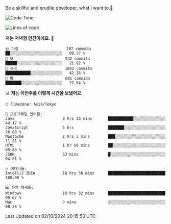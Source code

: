 Be a skillful and erudite developer, what I want to.👶

<!--START_SECTION:waka-->
![Code Time](http://img.shields.io/badge/Code%20Time-1%2C304%20hrs%2044%20mins-blue)

![Lines of code](https://img.shields.io/badge/%EC%A0%80%EB%8A%94%20%EC%97%AC%ED%83%9C%EA%B9%8C%EC%A7%80%20-880.5%20thousand%20%EC%A4%84%EC%9D%98%20%EC%BD%94%EB%93%9C%EB%A5%BC%20%EC%9E%91%EC%84%B1%ED%96%88%EC%96%B4%EC%9A%94.-blue)

**저는 저녁형 인간이에요. 🦉** 

```text
🌞 아침                     207 commits         ██░░░░░░░░░░░░░░░░░░░░░░░   08.37 % 
🌆 낮　                     542 commits         █████░░░░░░░░░░░░░░░░░░░░   21.92 % 
🌃 저녁                     1043 commits        ███████████░░░░░░░░░░░░░░   42.18 % 
🌙 밤　                     681 commits         ███████░░░░░░░░░░░░░░░░░░   27.54 % 
```


📊 **저는 이번주를 이렇게 시간을 보냈어요.** 

```text
🕑︎ Timezone: Asia/Tokyo

💬 프로그래밍 언어들: 
Java                     8 hrs 13 mins       ███████████░░░░░░░░░░░░░░   44.17 % 
JavaScript               5 hrs               ███████░░░░░░░░░░░░░░░░░░   26.88 % 
Mustache                 2 hrs 5 mins        ███░░░░░░░░░░░░░░░░░░░░░░   11.21 % 
HTML                     1 hr 50 mins        ██░░░░░░░░░░░░░░░░░░░░░░░   09.88 % 
JSON                     53 mins             █░░░░░░░░░░░░░░░░░░░░░░░░   04.81 % 

🔥 에디터들: 
IntelliJ IDEA            18 hrs 36 mins      █████████████████████████   100.00 % 

💻 운영 체제들: 
Windows                  18 hrs 32 mins      █████████████████████████   99.67 % 
Mac                      3 mins              ░░░░░░░░░░░░░░░░░░░░░░░░░   00.33 % 
```


 Last Updated on 02/10/2024 20:15:53 UTC
<!--END_SECTION:waka-->
